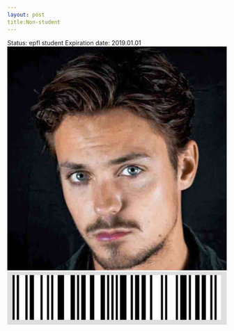 ```yaml
---
layout: post
title:Non-student
---
```

Status: epfl student
Expiration date: 2019.01.01
![](/members/img/test.jpg)
![](/members/img/bar.png)
